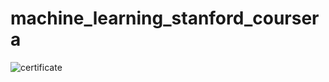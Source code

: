 # machine_learning_stanford_coursera


![certificate](https://raw.githubusercontent.com/guoqi228/machine_learning_stanford_coursera/master/machine_learning.png)

